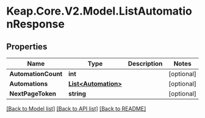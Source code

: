 # Keap.Core.V2.Model.ListAutomationResponse

## Properties

Name | Type | Description | Notes
------------ | ------------- | ------------- | -------------
**AutomationCount** | **int** |  | [optional] 
**Automations** | [**List&lt;Automation&gt;**](Automation.md) |  | [optional] 
**NextPageToken** | **string** |  | [optional] 

[[Back to Model list]](../README.md#documentation-for-models) [[Back to API list]](../README.md#documentation-for-api-endpoints) [[Back to README]](../README.md)

